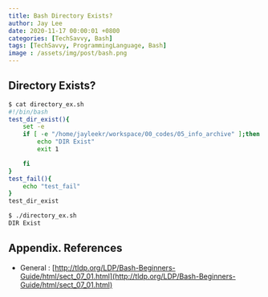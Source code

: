 ```yaml
---
title: Bash Directory Exists?
author: Jay Lee
date: 2020-11-17 00:00:01 +0800
categories: [TechSavvy, Bash]
tags: [TechSavvy, ProgrammingLanguage, Bash]
image : /assets/img/post/bash.png
---
```


## Directory Exists?

``` sh
$ cat directory_ex.sh 
#!/bin/bash
test_dir_exist(){
    set -e 
    if [ -e "/home/jayleekr/workspace/00_codes/05_info_archive" ];then
        echo "DIR Exist"
        exit 1

    fi
}
test_fail(){
    echo "test_fail"
}
test_dir_exist
```

``` sh
$ ./directory_ex.sh
DIR Exist
```

## Appendix. References

- General : [http://tldp.org/LDP/Bash-Beginners-Guide/html/sect_07_01.html](http://tldp.org/LDP/Bash-Beginners-Guide/html/sect_07_01.html)

